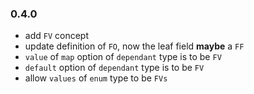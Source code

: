 ### 0.4.0

- add `FV` concept
- update definition of `FO`, now the leaf field **maybe** a `FF`
- `value` of `map` option of `dependant` type is to be `FV`
- `default` option of `dependant` type is to be `FV`
- allow `values` of `enum` type to be `FVs`
